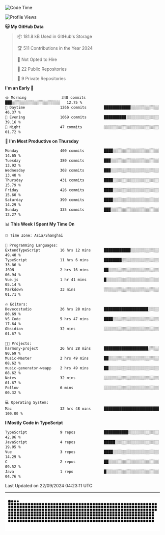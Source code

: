 <!--
<picture>
  <source
    srcset="https://github-readme-stats.vercel.app/api?username=kevinxft&show_icons=true&theme=dark"
    media="(prefers-color-scheme: dark)"
  />
  <source
    srcset="https://github-readme-stats.vercel.app/api?username=kevinxft&show_icons=true"
    media="(prefers-color-scheme: light), (prefers-color-scheme: no-preference)"
  />
  <img src="https://github-readme-stats.vercel.app/api?username=kevinxft&show_icons=true" />
</picture>
-->

<!--START_SECTION:waka-->
![Code Time](http://img.shields.io/badge/Code%20Time-2%2C584%20hrs%2044%20mins-blue)

![Profile Views](http://img.shields.io/badge/Profile%20Views-0-blue)

**🐱 My GitHub Data** 

> 📦 181.8 kB Used in GitHub's Storage 
 > 
> 🏆 511 Contributions in the Year 2024
 > 
> 🚫 Not Opted to Hire
 > 
> 📜 22 Public Repositories 
 > 
> 🔑 9 Private Repositories 
 > 
**I'm an Early 🐤** 

```text
🌞 Morning                348 commits         ███░░░░░░░░░░░░░░░░░░░░░░   12.75 % 
🌆 Daytime                1266 commits        ████████████░░░░░░░░░░░░░   46.37 % 
🌃 Evening                1069 commits        ██████████░░░░░░░░░░░░░░░   39.16 % 
🌙 Night                  47 commits          ░░░░░░░░░░░░░░░░░░░░░░░░░   01.72 % 
```
📅 **I'm Most Productive on Thursday** 

```text
Monday                   400 commits         ████░░░░░░░░░░░░░░░░░░░░░   14.65 % 
Tuesday                  380 commits         ███░░░░░░░░░░░░░░░░░░░░░░   13.92 % 
Wednesday                368 commits         ███░░░░░░░░░░░░░░░░░░░░░░   13.48 % 
Thursday                 431 commits         ████░░░░░░░░░░░░░░░░░░░░░   15.79 % 
Friday                   426 commits         ████░░░░░░░░░░░░░░░░░░░░░   15.60 % 
Saturday                 390 commits         ████░░░░░░░░░░░░░░░░░░░░░   14.29 % 
Sunday                   335 commits         ███░░░░░░░░░░░░░░░░░░░░░░   12.27 % 
```


📊 **This Week I Spent My Time On** 

```text
🕑︎ Time Zone: Asia/Shanghai

💬 Programming Languages: 
ExtendTypeScript         16 hrs 12 mins      ████████████░░░░░░░░░░░░░   49.40 % 
TypeScript               11 hrs 6 mins       ████████░░░░░░░░░░░░░░░░░   33.86 % 
JSON                     2 hrs 16 mins       ██░░░░░░░░░░░░░░░░░░░░░░░   06.94 % 
Vue.js                   1 hr 41 mins        █░░░░░░░░░░░░░░░░░░░░░░░░   05.14 % 
Markdown                 33 mins             ░░░░░░░░░░░░░░░░░░░░░░░░░   01.71 % 

🔥 Editors: 
Devecostudio             26 hrs 28 mins      ████████████████████░░░░░   80.69 % 
VS Code                  5 hrs 47 mins       ████░░░░░░░░░░░░░░░░░░░░░   17.64 % 
Obsidian                 32 mins             ░░░░░░░░░░░░░░░░░░░░░░░░░   01.67 % 

🐱‍💻 Projects: 
harmony-project          26 hrs 28 mins      ████████████████████░░░░░   80.69 % 
Music-Master             2 hrs 49 mins       ██░░░░░░░░░░░░░░░░░░░░░░░   08.62 % 
music-generator-weapp    2 hrs 49 mins       ██░░░░░░░░░░░░░░░░░░░░░░░   08.62 % 
Notes                    32 mins             ░░░░░░░░░░░░░░░░░░░░░░░░░   01.67 % 
Follow                   6 mins              ░░░░░░░░░░░░░░░░░░░░░░░░░   00.32 % 

💻 Operating System: 
Mac                      32 hrs 48 mins      █████████████████████████   100.00 % 
```

**I Mostly Code in TypeScript** 

```text
TypeScript               9 repos             ███████████░░░░░░░░░░░░░░   42.86 % 
JavaScript               4 repos             █████░░░░░░░░░░░░░░░░░░░░   19.05 % 
Vue                      3 repos             ████░░░░░░░░░░░░░░░░░░░░░   14.29 % 
C                        2 repos             ██░░░░░░░░░░░░░░░░░░░░░░░   09.52 % 
Java                     1 repo              █░░░░░░░░░░░░░░░░░░░░░░░░   04.76 % 
```




 Last Updated on 22/09/2024 04:23:11 UTC
<!--END_SECTION:waka-->

---

<picture>
  <source media="(prefers-color-scheme: dark)" srcset="https://raw.githubusercontent.com/kevinxft/kevinxft/output/github-contribution-grid-snake-dark.svg">
  <source media="(prefers-color-scheme: light)" srcset="https://raw.githubusercontent.com/kevinxft/kevinxft/output/github-contribution-grid-snake.svg">
  <img alt="github contribution grid snake animation" src="https://raw.githubusercontent.com/kevinxft/kevinxft/output/github-contribution-grid-snake.svg">
</picture>
